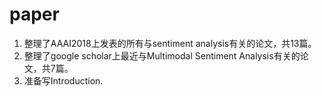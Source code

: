 # paper
1. 整理了AAAI2018上发表的所有与sentiment analysis有关的论文，共13篇。
2. 整理了google scholar上最近与Multimodal Sentiment Analysis有关的论文，共7篇。
3. 准备写Introduction.
